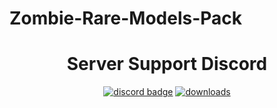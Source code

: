 # Zombie-Rare-Models-Pack

<h1 align = "center">
	Server Support Discord
</h1>

<div align="center">

[![discord badge](https://img.shields.io/discord/973507705689997322?label=discord&color=9089DA&logo=discord&style=for-the-badge)](https://discord.gg/E5myyEy5AN)
[![downloads](https://img.shields.io/github/downloads/HyMahmud/Zombie_Rare_Models_Pack/total?label=downloads&color=208a19&logo=github&style=for-the-badge)](https://github.com/HyMahmud/Zombie_Rare_Models_Pack/releases)
</div>

<a href="https://i.imgur.com/jg6ek8t.jpg"><img src="https://i.imgur.com/jg6ek8t.jpg" title="" /></a>
<a href="https://i.imgur.com/FV0NYdW.jpg"><img src="https://i.imgur.com/FV0NYdW.jpg" title="" /></a>
<a href="https://i.imgur.com/JBhDL3A.jpg"><img src="https://i.imgur.com/JBhDL3A.jpg" title="" /></a>

